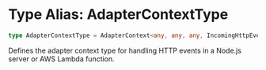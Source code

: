# Type Alias: AdapterContextType

```ts
type AdapterContextType = AdapterContext<any, any, any, IncomingHttpEvent, IncomingHttpEventOptions, OutgoingHttpResponse>;
```

Defines the adapter context type for handling HTTP events in a Node.js server or AWS Lambda function.
